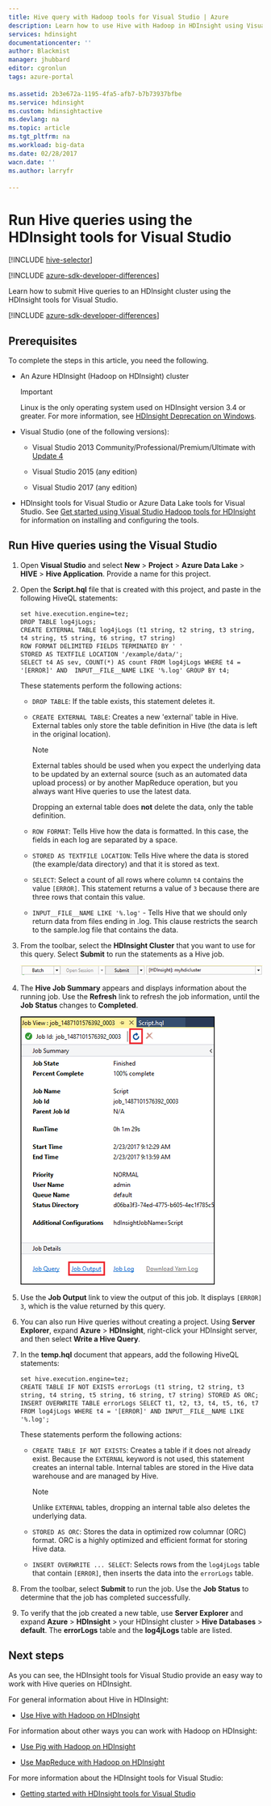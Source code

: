 ```yaml
---
title: Hive query with Hadoop tools for Visual Studio | Azure
description: Learn how to use Hive with Hadoop in HDInsight using Visual Studio Hadoop tools.
services: hdinsight
documentationcenter: ''
author: Blackmist
manager: jhubbard
editor: cgronlun
tags: azure-portal

ms.assetid: 2b3e672a-1195-4fa5-afb7-b7b73937bfbe
ms.service: hdinsight
ms.custom: hdinsightactive
ms.devlang: na
ms.topic: article
ms.tgt_pltfrm: na
ms.workload: big-data
ms.date: 02/28/2017
wacn.date: ''
ms.author: larryfr

---
```

# Run Hive queries using the HDInsight tools for Visual Studio

[!INCLUDE [hive-selector](../../includes/hdinsight-selector-use-hive.md)]

[!INCLUDE [azure-sdk-developer-differences](../../includes/azure-sdk-developer-differences.md)]

Learn how to submit Hive queries to an HDInsight cluster using the HDInsight tools for Visual Studio.

[!INCLUDE [azure-sdk-developer-differences](../../includes/azure-visual-studio-login-guide.md)]

## <a id="prereq"></a>Prerequisites

To complete the steps in this article, you need the following.

* An Azure HDInsight (Hadoop on HDInsight) cluster

    > [!IMPORTANT]
    > Linux is the only operating system used on HDInsight version 3.4 or greater. For more information, see [HDInsight Deprecation on Windows](hdinsight-component-versioning.md#hdi-version-33-nearing-deprecation-date).

* Visual Studio (one of the following versions):

    * Visual Studio 2013 Community/Professional/Premium/Ultimate with [Update 4](https://www.microsoft.com/download/details.aspx?id=44921)

    * Visual Studio 2015 (any edition)

    * Visual Studio 2017 (any edition)

* HDInsight tools for Visual Studio or Azure Data Lake tools for Visual Studio. See [Get started using Visual Studio Hadoop tools for HDInsight](hdinsight-hadoop-visual-studio-tools-get-started.md) for information on installing and configuring the tools.

## <a id="run"></a> Run Hive queries using the Visual Studio

1. Open **Visual Studio** and select **New** > **Project** > **Azure Data Lake** > **HIVE** > **Hive Application**. Provide a name for this project.

2. Open the **Script.hql** file that is created with this project, and paste in the following HiveQL statements:

    ```hiveql
    set hive.execution.engine=tez;
    DROP TABLE log4jLogs;
    CREATE EXTERNAL TABLE log4jLogs (t1 string, t2 string, t3 string, t4 string, t5 string, t6 string, t7 string)
    ROW FORMAT DELIMITED FIELDS TERMINATED BY ' '
    STORED AS TEXTFILE LOCATION '/example/data/';
    SELECT t4 AS sev, COUNT(*) AS count FROM log4jLogs WHERE t4 = '[ERROR]' AND  INPUT__FILE__NAME LIKE '%.log' GROUP BY t4;
    ```

    These statements perform the following actions:

    * `DROP TABLE`: If the table exists, this statement deletes it.

    * `CREATE EXTERNAL TABLE`: Creates a new 'external' table in Hive. External tables only store the table definition in Hive (the data is left in the original location).

        > [!NOTE]
        > External tables should be used when you expect the underlying data to be updated by an external source (such as an automated data upload process) or by another MapReduce operation, but you always want Hive queries to use the latest data.
        >
        > Dropping an external table does **not** delete the data, only the table definition.

    * `ROW FORMAT`: Tells Hive how the data is formatted. In this case, the fields in each log are separated by a space.

    * `STORED AS TEXTFILE LOCATION`: Tells Hive where the data is stored (the example/data directory) and that it is stored as text.

    * `SELECT`: Select a count of all rows where column `t4` contains the value `[ERROR]`. This statement returns a value of `3` because there are three rows that contain this value.

    * `INPUT__FILE__NAME LIKE '%.log'` - Tells Hive that we should only return data from files ending in .log. This clause restricts the search to the sample.log file that contains the data.

3. From the toolbar, select the **HDInsight Cluster** that you want to use for this query. Select **Submit** to run the statements as a Hive job.

    ![Submit bar](./media/hdinsight-hadoop-use-hive-visual-studio/toolbar.png)

4. The **Hive Job Summary** appears and displays information about the running job. Use the **Refresh** link to refresh the job information, until the **Job Status** changes to **Completed**.

    ![job summary displaying a completed job](./media/hdinsight-hadoop-use-hive-visual-studio/jobsummary.png)

5. Use the **Job Output** link to view the output of this job. It displays `[ERROR] 3`, which is the value returned by this query.

6. You can also run Hive queries without creating a project. Using **Server Explorer**, expand **Azure** > **HDInsight**, right-click your HDInsight server, and then select **Write a Hive Query**.

7. In the **temp.hql** document that appears, add the following HiveQL statements:

    ```hiveql
    set hive.execution.engine=tez;
    CREATE TABLE IF NOT EXISTS errorLogs (t1 string, t2 string, t3 string, t4 string, t5 string, t6 string, t7 string) STORED AS ORC;
    INSERT OVERWRITE TABLE errorLogs SELECT t1, t2, t3, t4, t5, t6, t7 FROM log4jLogs WHERE t4 = '[ERROR]' AND INPUT__FILE__NAME LIKE '%.log';
    ```

    These statements perform the following actions:

    * `CREATE TABLE IF NOT EXISTS`: Creates a table if it does not already exist. Because the `EXTERNAL` keyword is not used, this statement creates an internal table. Internal tables are stored in the Hive data warehouse and are managed by Hive.

        > [!NOTE]
        > Unlike `EXTERNAL` tables, dropping an internal table also deletes the underlying data.

    * `STORED AS ORC`: Stores the data in optimized row columnar (ORC) format. ORC is a highly optimized and efficient format for storing Hive data.

    * `INSERT OVERWRITE ... SELECT`: Selects rows from the `log4jLogs` table that contain `[ERROR]`, then inserts the data into the `errorLogs` table.

8. From the toolbar, select **Submit** to run the job. Use the **Job Status** to determine that the job has completed successfully.

9. To verify that the job created a new table, use **Server Explorer** and expand **Azure** > **HDInsight** > your HDInsight cluster > **Hive Databases** > **default**. The **errorLogs** table and the **log4jLogs** table are listed.

## <a id="nextsteps"></a>Next steps

As you can see, the HDInsight tools for Visual Studio provide an easy way to work with Hive queries on HDInsight.

For general information about Hive in HDInsight:

* [Use Hive with Hadoop on HDInsight](hdinsight-use-hive.md)

For information about other ways you can work with Hadoop on HDInsight:

* [Use Pig with Hadoop on HDInsight](hdinsight-use-pig.md)

* [Use MapReduce with Hadoop on HDInsight](hdinsight-use-mapreduce.md)

For more information about the HDInsight tools for Visual Studio:

* [Getting started with HDInsight tools for Visual Studio](hdinsight-hadoop-visual-studio-tools-get-started.md)

[hdinsight-sdk-documentation]: http://msdn.microsoft.com/library/dn479185.aspx

[azure-purchase-options]: https://www.azure.cn/pricing/overview/
[azure-member-offers]: https://www.azure.cn/pricing/member-offers/
[azure-trial]: https://www.azure.cn/pricing/1rmb-trial/

[apache-tez]: http://tez.apache.org
[apache-hive]: http://hive.apache.org/
[apache-log4j]: http://en.wikipedia.org/wiki/Log4j
[hive-on-tez-wiki]: https://cwiki.apache.org/confluence/display/Hive/Hive+on+Tez
[import-to-excel]: /hdinsight/hdinsight-connect-excel-power-query/

[hdinsight-use-oozie]: hdinsight-use-oozie.md
[hdinsight-analyze-flight-data]: hdinsight-analyze-flight-delay-data.md

[hdinsight-storage]: hdinsight-hadoop-use-blob-storage.md

[hdinsight-provision]: hdinsight-hadoop-provision-linux-clusters.md
[hdinsight-submit-jobs]: hdinsight-submit-hadoop-jobs-programmatically.md
[hdinsight-upload-data]: hdinsight-upload-data.md
[hdinsight-get-started]: hdinsight-hadoop-linux-tutorial-get-started.md

[powershell-here-strings]: http://technet.microsoft.com/library/ee692792.aspx

[image-hdi-hive-powershell]: ./media/hdinsight-use-hive/HDI.HIVE.PowerShell.png
[img-hdi-hive-powershell-output]: ./media/hdinsight-use-hive/HDI.Hive.PowerShell.Output.png
[image-hdi-hive-architecture]: ./media/hdinsight-use-hive/HDI.Hive.Architecture.png
